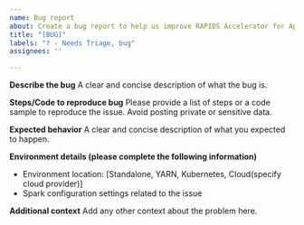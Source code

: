 ```yaml
---
name: Bug report
about: Create a bug report to help us improve RAPIDS Accelerator for Apache Spark
title: "[BUG]"
labels: "? - Needs Triage, bug"
assignees: ''

---
```


**Describe the bug**
A clear and concise description of what the bug is.

**Steps/Code to reproduce bug**
Please provide a list of steps or a code sample to reproduce the issue.
Avoid posting private or sensitive data.

**Expected behavior**
A clear and concise description of what you expected to happen.

**Environment details (please complete the following information)**
 - Environment location: [Standalone, YARN, Kubernetes, Cloud(specify cloud provider)]
 - Spark configuration settings related to the issue

**Additional context**
Add any other context about the problem here.
